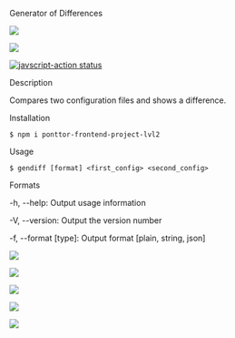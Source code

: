 Generator of Differences

<a href="https://codeclimate.com/github/ponttor/frontend-project-lvl2/maintainability"><img src="https://api.codeclimate.com/v1/badges/bc5642f0ba486a4f8551/maintainability" /></a>

<a href="https://codeclimate.com/github/ponttor/frontend-project-lvl2/test_coverage"><img src="https://api.codeclimate.com/v1/badges/bc5642f0ba486a4f8551/test_coverage" /></a>

<a href="https://github.com/ponttor/frontend-project-lvl2/actions"><img alt="javscript-action status" src="https://github.com/ponttor/frontend-project-lvl2/workflows/Node%20CI/badge.svg"></a>


Description

Compares two configuration files and shows a difference.


Installation

```
$ npm i ponttor-frontend-project-lvl2
```


Usage

```
$ gendiff [format] <first_config> <second_config>
```


Formats

-h, --help:          Output usage information

-V, --version:       Output the version number

-f, --format [type]: Output format [plain, string, json]


<a href="https://asciinema.org/a/goQ26LpPg1rMLZxq1jtfn2KU9" target="_blank"><img src="https://asciinema.org/a/goQ26LpPg1rMLZxq1jtfn2KU9.svg" /></a>

<a href="https://asciinema.org/a/6NgbT9F7dxQYWEBgossceyRsG" target="_blank"><img src="https://asciinema.org/a/6NgbT9F7dxQYWEBgossceyRsG.svg" /></a>

<a href="https://asciinema.org/a/mlcFZ3O5FjUbF3lZnxLF6M3DB" target="_blank"><img src="https://asciinema.org/a/mlcFZ3O5FjUbF3lZnxLF6M3DB.svg" /></a>

<a href="https://asciinema.org/a/ViiCFOVnOePtpNuxIZPYGChoo" target="_blank"><img src="https://asciinema.org/a/ViiCFOVnOePtpNuxIZPYGChoo.svg" /></a>

<a href="https://asciinema.org/a/uluI9fLJMWYxZrRjW6ekcMxFD" target="_blank"><img src="https://asciinema.org/a/uluI9fLJMWYxZrRjW6ekcMxFD.svg" /></a>